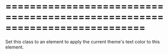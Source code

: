 ===========================================================================
===========================================================================

<!--shortDescription-->
Set this class to an element to apply the current theme's text color to this element.
<!--/shortDescription-->

<!--fullDescription-->

<!--/fullDescription-->
